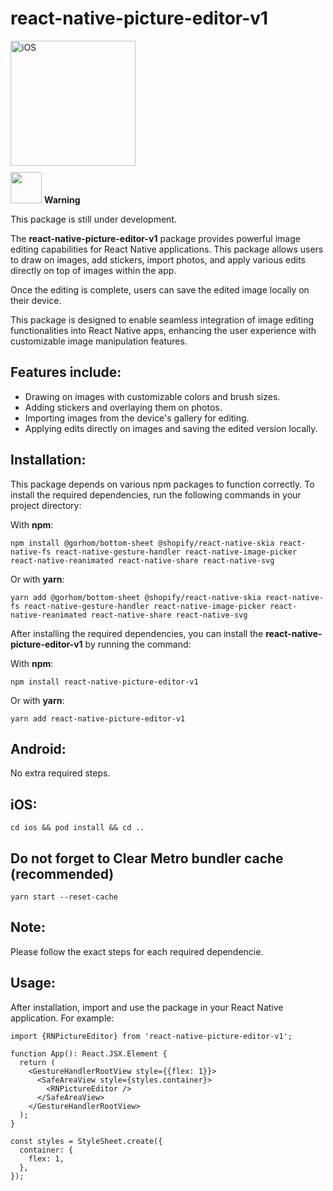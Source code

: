 # react-native-picture-editor-v1

<img src="https://github.com/khaled-hbaieb/react-native-picture-editor/assets/62106729/2960c6b4-20d1-423d-abd8-cd5494e7f8c0" alt="iOS" width="200"/>

<div style="margin-top: 10px; margin-bottom: 10px;">
  <img src='https://github.com/khaled-hbaieb/react-native-picture-editor/assets/62106729/d73d30b5-94b9-46f0-963c-32867870cafd' width="50" height="50" />
  <strong>Warning</strong>
</div>

This package is still under development.

The **react-native-picture-editor-v1** package provides powerful image editing capabilities for React Native applications.
This package allows users to draw on images, add stickers, import photos, and apply various edits directly on top of images within the app.

Once the editing is complete, users can save the edited image locally on their device.

This package is designed to enable seamless integration of image editing functionalities into React Native apps, enhancing the user experience with customizable image manipulation features.

## Features include:

- Drawing on images with customizable colors and brush sizes.
- Adding stickers and overlaying them on photos.
- Importing images from the device's gallery for editing.
- Applying edits directly on images and saving the edited version locally.

## Installation:

This package depends on various npm packages to function correctly.
To install the required dependencies, run the following commands in your project directory:

With **npm**:

```
npm install @gorhom/bottom-sheet @shopify/react-native-skia react-native-fs react-native-gesture-handler react-native-image-picker react-native-reanimated react-native-share react-native-svg
```

Or with **yarn**:

```
yarn add @gorhom/bottom-sheet @shopify/react-native-skia react-native-fs react-native-gesture-handler react-native-image-picker react-native-reanimated react-native-share react-native-svg
```

After installing the required dependencies, you can install the **react-native-picture-editor-v1** by running the command:

With **npm**:

```
npm install react-native-picture-editor-v1
```

Or with **yarn**:

```
yarn add react-native-picture-editor-v1
```

## Android:

No extra required steps.

## iOS:

```
cd ios && pod install && cd ..
```

## Do not forget to Clear Metro bundler cache (recommended)

```
yarn start --reset-cache
```

## Note:

Please follow the exact steps for each required dependencie.

## Usage:

After installation, import and use the package in your React Native application. For example:

```
import {RNPictureEditor} from 'react-native-picture-editor-v1';

function App(): React.JSX.Element {
  return (
    <GestureHandlerRootView style={{flex: 1}}>
      <SafeAreaView style={styles.container}>
        <RNPictureEditor />
      </SafeAreaView>
    </GestureHandlerRootView>
  );
}

const styles = StyleSheet.create({
  container: {
    flex: 1,
  },
});
```

